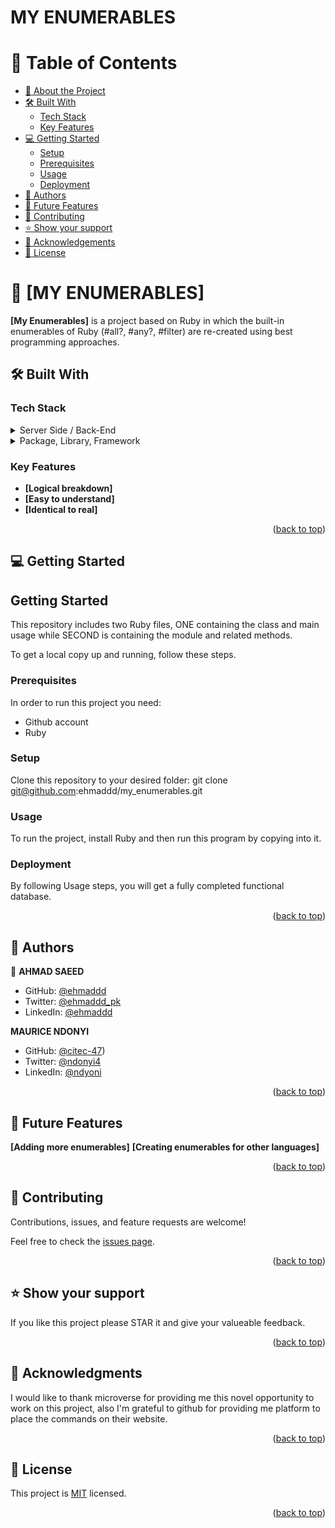 # MY ENUMERABLES

<!--- TABLE OF CONTENTS --->

# 📗 Table of Contents

- [📖 About the Project](#about-project)
- [🛠 Built With ](#-built-with-)
    - [Tech Stack ](#tech-stack-)
    - [Key Features](#key-features)
- [💻 Getting Started](#getting-started)
  - [Setup](#setup)
  - [Prerequisites](#prerequisites)
  - [Usage](#usage)
  - [Deployment](#triangular_flag_on_post-deployment)
- [👥 Authors](#authors)
- [🔭 Future Features](#future-features)
- [🤝 Contributing](#contributing)
- [⭐️ Show your support](#support)
- [🙏 Acknowledgements](#acknowledgements)
- [📝 License](#license)

<!-- PROJECT DESCRIPTION -->

# 📖 [MY ENUMERABLES] <a name="about-project"></a>

**[My Enumerables]** is a project based on Ruby in which the built-in enumerables of Ruby (#all?, #any?, #filter) are re-created using best programming approaches.

## 🛠 Built With <a name="built-with"></a>

### Tech Stack <a name="tech-stack"></a>

<!-- > Describe the tech stack and include only the relevant sections that apply to your project. -->
<details>
  <summary>Server Side / Back-End</summary>
  <ul>
      <li><a href="https://www.ruby-lang.org/en/">Ruby</a></li>
  </ul>
</details>

<details>
    <summary>Package, Library, Framework</summary>
      <ul>
        <li><a href="https://jestjs.io/">Rubocop</a></li>
      </ul>
  </details>

<!-- Features -->

### Key Features <a name="key-features"></a>

- **[Logical breakdown]**
- **[Easy to understand]**
- **[Identical to real]**

<p align="right">(<a href="#readme-top">back to top</a>)</p>

<!-- GETTING STARTED -->

## 💻 Getting Started <a name="getting-started"></a>

## Getting Started

This repository includes two Ruby files, ONE containing the class and main usage while SECOND is containing the module and related methods.

<a name="readme-top"></a>

To get a local copy up and running, follow these steps.

### Prerequisites

In order to run this project you need:

* Github account
* Ruby

### Setup

Clone this repository to your desired folder:
git clone git@github.com:ehmaddd/my_enumerables.git

### Usage

To run the project, install Ruby and then run this program by copying into it.

### Deployment

By following Usage steps, you will get a fully completed functional database.

<p align="right">(<a href="#readme-top">back to top</a>)</p>

<!-- AUTHORS -->

## 👥 Authors <a name="authors"></a>


👤 **AHMAD SAEED**

- GitHub: [@ehmaddd](https://github.com/ehmaddd)
- Twitter: [@ehmaddd_pk](https://twitter.com/ehmaddd_pk)
- LinkedIn: [@ehmaddd](https://www.linkedin.com/in/ehmaddd/)

**MAURICE NDONYI**

- GitHub: [@citec-47](https://github.com/citec-47))
- Twitter: [@ndonyi4](https://twitter.com/Ndonyi4)
- LinkedIn: [@ndyoni](https://www.linkedin.com/in/ndonyi-maurice-b5b49b22b/)

<p align="right">(<a href="#readme-top">back to top</a>)</p>

<!-- FUTURE FEATURES -->

## 🔭 Future Features <a name="future-features"></a>

**[Adding more enumerables]**
**[Creating enumerables for other languages]**

<p align="right">(<a href="#readme-top">back to top</a>)</p>

<!-- CONTRIBUTING -->

## 🤝 Contributing <a name="contributing"></a>

Contributions, issues, and feature requests are welcome!

Feel free to check the [issues page](https://github.com/ehmaddd/my_enumerables/issues).

<p align="right">(<a href="#readme-top">back to top</a>)</p>

<!-- SUPPORT -->

## ⭐️ Show your support <a name="support"></a>

If you like this project please STAR it and give your valueable feedback.

<p align="right">(<a href="#readme-top">back to top</a>)</p>

<!-- ACKNOWLEDGEMENTS -->

## 🙏 Acknowledgments <a name="acknowledgements"></a>

I would like to thank microverse for providing me this novel opportunity to work on this project, also I'm grateful to github for providing me platform to place the commands on their website.

<p align="right">(<a href="#readme-top">back to top</a>)</p>

<!-- LICENSE -->

## 📝 License <a name="license"></a>

This project is [MIT](./LICENSE) licensed.

<p align="right">(<a href="#readme-top">back to top</a>)</p>
